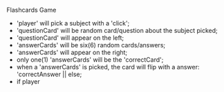 Flashcards Game

* 'player' will pick a subject with a 'click';
* 'questionCard' will be random card/question about the subject picked;
* 'questionCard' will appear on the left;
* 'answerCards' will be six(6) random cards/answers;
* 'answerCards' will appear on the right;
* only one(1) 'answerCards' will be the 'correctCard';
* when a 'answerCards' is picked, the card will flip with a answer: 'correctAnswer || else;
* if player 
